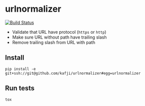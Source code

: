# urlnormalizer

[![Build Status](https://travis-ci.org/kafji/urlnormalizer.svg?branch=master)](https://travis-ci.org/kafji/urlnormalizer)

- Validate that URL have protocol (`https` or `http`)
- Make sure URL without path have trailing slash
- Remove trailing slash from URL with path

## Install
```
pip install -e git+ssh://git@github.com/kafji/urlnormalizer#egg=urlnormalizer
```

## Run tests
```
tox
```
